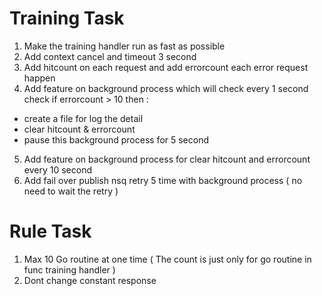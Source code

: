 # Training Task
1. Make the training handler run as fast as possible
2. Add context cancel and timeout 3 second
3. Add hitcount on each request and add errorcount each error request happen
4. Add feature on background process which will check every 1 second check if errorcount > 10 then :
  - create a file for log the detail
  - clear hitcount & errorcount
  - pause this background process for 5 second
5. Add feature on background process for clear hitcount and errorcount every 10 second
6. Add fail over publish nsq retry 5 time with background process ( no need to wait the retry )

# Rule Task
1. Max 10 Go routine at one time ( The count is just only for go routine in func training handler )
2. Dont change constant response
